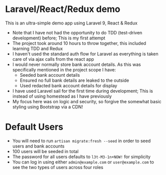 # Laravel/React/Redux demo

This is an ultra-simple demo app using Laravel 9, React & Redux

* Note that I have not had the opportunity to do TDD (test-driven development) before; This is my first attempt
* The project took around 10 hours to throw together, this included learning TDD and Redux
* I haven't used the standard auth flow for Laravel as everything is taken care of via ajax calls from the react app
* I would never normally store bank account details. As this was specifically mentioned in the project scope I have:
  * Seeded bank account details
  * Ensured no full bank details are leaked to the outside
  * Used redacted bank account details for display
* I have used Laravel sail for the first time during development; This is instead of using homestead as I have previously
* My focus here was on logic and security, so forgive the somewhat basic styling using Bootstrap via a CDN!

# Default Users

* You will need to run `artisan migrate:fresh --seed` in order to seed users and bank accounts
* 100 users will be seeded in total
* The password for all users defaults to `l3t-M3-1n+NOW!` for simplicity
* You can log in using either `admin@example.com` or `user@example.com` to see the two types of users across four roles
